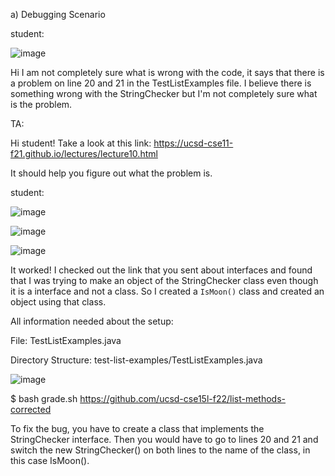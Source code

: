 a) Debugging Scenario


student: 

![image](https://github.com/Eram2831/cse15l-lab-reports/assets/156246166/7bc5accf-4af0-4340-9b5d-6e0b0b0305f9)


Hi I am not completely sure what is wrong with the code, it says that there is a problem on line 20 and 21 in the TestListExamples file. I believe there is something wrong with the StringChecker but I'm not completely sure what is the problem. 


TA: 

Hi student! Take a look at this link: https://ucsd-cse11-f21.github.io/lectures/lecture10.html

It should help you figure out what the problem is. 


student: 

![image](https://github.com/Eram2831/cse15l-lab-reports/assets/156246166/6f56fde3-45a5-444a-8888-a1eebf65fc1f)



![image](https://github.com/Eram2831/cse15l-lab-reports/assets/156246166/c66a5e83-b829-42bd-8631-20df8c5c096d)



![image](https://github.com/Eram2831/cse15l-lab-reports/assets/156246166/939e765b-8d42-4b55-9848-60ffc612f8c1)


It worked! I checked out the link that you sent about interfaces and found that I was trying to make an object of the StringChecker class even though it is a interface and not a class. So I created a `IsMoon()` class and created an object using that class. 


All information needed about the setup: 

File: TestListExamples.java

Directory Structure: test-list-examples/TestListExamples.java

![image](https://github.com/Eram2831/cse15l-lab-reports/assets/156246166/ff2ce4b2-6f92-4308-940f-b558d8b17e97)

$ bash grade.sh https://github.com/ucsd-cse15l-f22/list-methods-corrected

To fix the bug, you have to create a class that implements the StringChecker interface. Then you would have to go to lines 20 and 21 and switch the new StringChecker() on both lines to the name of the class, in this case IsMoon(). 
